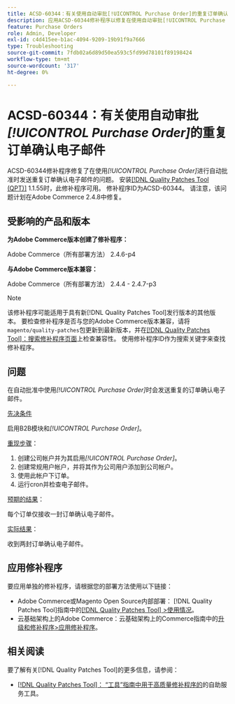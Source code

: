 ```yaml
---
title: ACSD-60344：有关使用自动审批[!UICONTROL Purchase Order]的重复订单确认电子邮件
description: 应用ACSD-60344修补程序以修复在使用自动审批[!UICONTROL Purchase Order]时发送重复订单确认电子邮件的Adobe Commerce问题。
feature: Purchase Orders
role: Admin, Developer
exl-id: c4d415ee-b1ac-4094-9209-19b91f9a7666
type: Troubleshooting
source-git-commit: 7fdb02a6d89d50ea593c5fd99d78101f89198424
workflow-type: tm+mt
source-wordcount: '317'
ht-degree: 0%

---
```


# ACSD-60344：有关使用自动审批&#x200B;*[!UICONTROL Purchase Order]*&#x200B;的重复订单确认电子邮件

ACSD-60344修补程序修复了在使用&#x200B;*[!UICONTROL Purchase Order]*&#x200B;进行自动批准时发送重复订单确认电子邮件的问题。 安装[[!DNL Quality Patches Tool (QPT)]](/help/tools/quality-patches-tool/quality-patches-tool-to-self-serve-quality-patches.md) 1.1.55时，此修补程序可用。 修补程序ID为ACSD-60344。 请注意，该问题计划在Adobe Commerce 2.4.8中修复。

## 受影响的产品和版本

**为Adobe Commerce版本创建了修补程序：**

Adobe Commerce（所有部署方法） 2.4.6-p4

**与Adobe Commerce版本兼容：**

Adobe Commerce（所有部署方法） 2.4.4 - 2.4.7-p3


>[!NOTE]
>
>该修补程序可能适用于具有新[!DNL Quality Patches Tool]发行版本的其他版本。 要检查修补程序是否与您的Adobe Commerce版本兼容，请将`magento/quality-patches`包更新到最新版本，并在[[!DNL Quality Patches Tool]：搜索修补程序页面](https://experienceleague.adobe.com/tools/commerce-quality-patches/index.html)上检查兼容性。 使用修补程序ID作为搜索关键字来查找修补程序。

## 问题

在自动批准中使用&#x200B;*[!UICONTROL Purchase Order]*&#x200B;时会发送重复的订单确认电子邮件。

<u>先决条件</u>

启用B2B模块和&#x200B;*[!UICONTROL Purchase Order]*。

<u>重现步骤</u>：

1. 创建公司帐户并为其启用&#x200B;*[!UICONTROL Purchase Order]*。
1. 创建常规用户帐户，并将其作为公司用户添加到公司帐户。
1. 使用此帐户下订单。
1. 运行cron并检查电子邮件。

<u>预期的结果</u>：

每个订单仅接收一封订单确认电子邮件。

<u>实际结果</u>：

收到两封订单确认电子邮件。

## 应用修补程序

要应用单独的修补程序，请根据您的部署方法使用以下链接：

* Adobe Commerce或Magento Open Source内部部署： [!DNL Quality Patches Tool]指南中的[[!DNL Quality Patches Tool] >使用情况](/help/tools/quality-patches-tool/usage.md)。
* 云基础架构上的Adobe Commerce：云基础架构上的Commerce指南中的[升级和修补程序>应用修补程序](https://experienceleague.adobe.com/docs/commerce-cloud-service/user-guide/develop/upgrade/apply-patches.html)。


## 相关阅读

要了解有关[!DNL Quality Patches Tool]的更多信息，请参阅：

* [[!DNL Quality Patches Tool]： “工具”指南中用于高质量修补程序的](/help/tools/quality-patches-tool/quality-patches-tool-to-self-serve-quality-patches.md)的自助服务工具。
